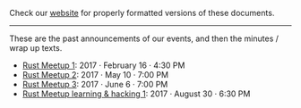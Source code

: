 Check our [website](http://rustaceans.uk/) for
properly formatted versions of these documents.

---

These are the past announcements of our events, and then the minutes /
wrap up texts.

* [Rust Meetup 1](meetup-1.md): 2017 · February 16 · 4:30 PM
* [Rust Meetup 2](meetup-2.md): 2017 · May 10 · 7:00 PM
* [Rust Meetup 3](meetup-3.md): 2017 · June 6 · 7:00 PM
* [Rust Meetup learning & hacking 1](meetup-lh-1.md): 2017 · August 30 · 6:30 PM
